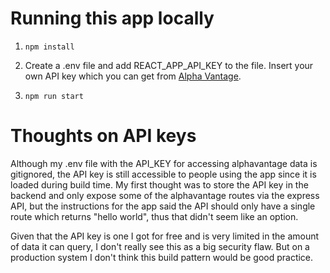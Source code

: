 # Running this app locally

1. `npm install`

2. Create a .env file and add REACT_APP_API_KEY to the file. Insert your own API key which you can get from [Alpha Vantage](https://www.alphavantage.co/).

3. `npm run start`

# Thoughts on API keys

Although my .env file with the API_KEY for accessing alphavantage data is gitignored, the API key is still accessible to people using the app since it is loaded during build time. My first thought was to store the API key in the backend and only expose some of the alphavantage routes via the express API, but the instructions for the app said the API should only have a single route which returns "hello world", thus that didn't seem like an option.

Given that the API key is one I got for free and is very limited in the amount of data it can query, I don't really see this as a big security flaw. But on a production system I don't think this build pattern would be good practice.
